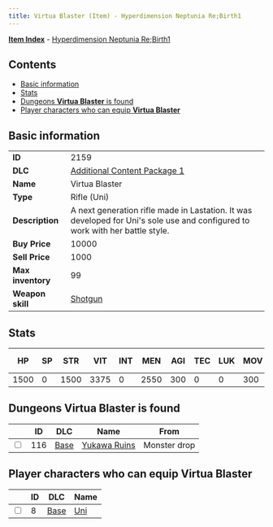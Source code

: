 ```yaml
---
title: Virtua Blaster (Item) - Hyperdimension Neptunia Re;Birth1
---
```


[**Item Index**](/neptunia/rb1/item/index.html) - [Hyperdimension Neptunia Re;Birth1](/neptunia/rb1)

## Contents

- [Basic information](#basic-information)
- [Stats](#stats)
- [Dungeons **Virtua Blaster** is found](#dungeons-virtua-blaster-is-found)
- [Player characters who can equip **Virtua Blaster**](#player-characters-who-can-equip-virtua-blaster)

## Basic information

|   |   |
| -- | -- |
| **ID** | 2159 |
| **DLC** | [Additional Content Package 1](/neptunia/rb1/dlc/10-pack1.html) |
| **Name** | Virtua Blaster |
| **Type** | Rifle (Uni) |
| **Description** | A next generation rifle made in Lastation. It was developed for Uni's sole use and configured to work with her battle style. |
| **Buy Price** | 10000 |
| **Sell Price** | 1000 |
| **Max inventory** | 99 |
| **Weapon skill** | [Shotgun](/neptunia/rb1/skill/1-1503-shotgun.html) |


## Stats

| HP | SP | STR | VIT | INT | MEN | AGI | TEC | LUK | MOV | Fire res. | Ice res. | Wind res. | Lightning res. |
| -- | -- | --- | --- | --- | --- | --- | --- | --- | --- | --------- | -------- | --------- | -------------- |
| 1500 | 0 | 1500 | 3375 | 0 | 2550 | 300 | 0 | 0 | 300 | 0 | 0 | 0 | 0 |


## Dungeons **Virtua Blaster** is found

|    | ID | DLC | Name | From |
| -- | -- | --- | ---- | ---- |
| <input type="checkbox" id="rb1-dungeon-1-116" class="trackbox" /> | 116 | [Base](/neptunia/rb1/dlc/1-base.html) | [Yukawa Ruins](/neptunia/rb1/dungeon/1-116-yukawa-ruins.html) | Monster drop |


## Player characters who can equip **Virtua Blaster**

|    | ID | DLC | Name |
| -- | -- | --- | ---- |
| <input type="checkbox" id="rb1-player-1-8" class="trackbox" /> | 8 | [Base](/neptunia/rb1/dlc/1-base.html) | [Uni](/neptunia/rb1/player/1-8-uni.html) |
